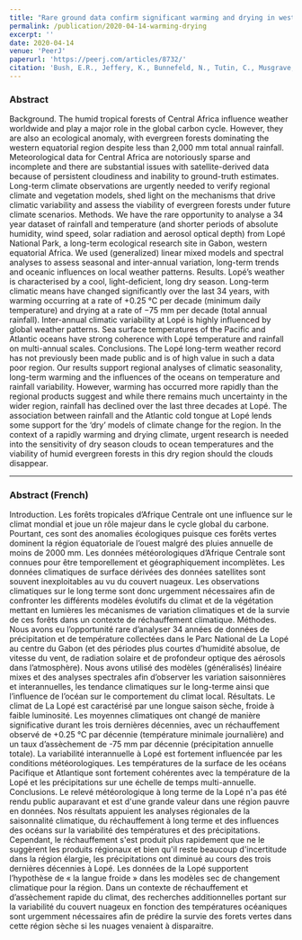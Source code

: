 ```yaml
---
title: "Rare ground data confirm significant warming and drying in western equatorial Africa"
permalink: /publication/2020-04-14-warming-drying
excerpt: ''
date: 2020-04-14
venue: 'PeerJ'
paperurl: 'https://peerj.com/articles/8732/'
citation: 'Bush, E.R., Jeffery, K., Bunnefeld, N., Tutin, C., Musgrave, R., Moussavou, G., Mihindou, V., Malhi, Y., Lehmann, D., Ndong, J.E. and Makaga, L., Abernethy, K. 2020. Rare ground data confirm significant warming and drying in western equatorial Africa. PeerJ, 8, p.e8732'
---
```

  
### Abstract
Background. The humid tropical forests of Central Africa influence weather worldwide and play a major role in the global carbon cycle. However, they are also an ecological anomaly, with evergreen forests dominating the western equatorial region despite less than 2,000 mm total annual rainfall. Meteorological data for Central Africa are notoriously sparse and incomplete and there are substantial issues with satellite-derived data because of persistent cloudiness and inability to ground-truth estimates. Long-term climate observations are urgently needed to verify regional climate and vegetation models, shed light on the mechanisms that drive climatic variability and assess the viability of evergreen forests under future climate scenarios.
Methods. We have the rare opportunity to analyse a 34 year dataset of rainfall and temperature (and shorter periods of absolute humidity, wind speed, solar radiation and aerosol optical depth) from Lopé National Park, a long-term ecological research site in Gabon, western equatorial Africa. We used (generalized) linear mixed models and spectral analyses to assess seasonal and inter-annual variation, long-term trends and oceanic influences on local weather patterns.
Results. Lopé’s weather is characterised by a cool, light-deficient, long dry season. Long-term climatic means have changed significantly over the last 34 years, with warming occurring at a rate of +0.25 °C per decade (minimum daily temperature) and drying at a rate of −75 mm per decade (total annual rainfall). Inter-annual climatic variability at Lopé is highly influenced by global weather patterns. Sea surface temperatures of the Pacific and Atlantic oceans have strong coherence with Lopé temperature and rainfall on multi-annual scales.
Conclusions. The Lopé long-term weather record has not previously been made public and is of high value in such a data poor region. Our results support regional analyses of climatic seasonality, long-term warming and the influences of the oceans on temperature and rainfall variability. However, warming has occurred more rapidly than the regional products suggest and while there remains much uncertainty in the wider region, rainfall has declined over the last three decades at Lopé. The association between rainfall and the Atlantic cold tongue at Lopé lends some support for the ‘dry’ models of climate change for the region. In the context of a rapidly warming and drying climate, urgent research is needed into the sensitivity of dry season clouds to ocean temperatures and the viability of humid evergreen forests in this dry region should the clouds disappear.

***

### Abstract (French)
Introduction. Les forêts tropicales d’Afrique Centrale ont une influence sur le climat mondial et joue un rôle majeur dans le cycle global du carbone. Pourtant, ces sont des anomalies écologiques puisque ces forêts vertes dominent la région équatoriale de l’ouest malgré des pluies annuelle de moins de 2000 mm. Les données météorologiques d’Afrique Centrale sont connues pour être temporellement et géographiquement incomplètes. Les données climatiques de surface dérivées des données satellites sont souvent inexploitables au vu du couvert nuageux. Les observations climatiques sur le long terme sont donc urgemment nécessaires afin de confronter les différents modèles évolutifs du climat et de la végétation mettant en lumières les mécanismes de variation climatiques et de la survie de ces forêts dans un contexte de réchauffement climatique.
Méthodes. Nous avons eu l’opportunité rare d’analyser 34 années de données de précipitation et de température collectées dans le Parc National de La Lopé au centre du Gabon (et des périodes plus courtes d’humidité absolue, de vitesse du vent, de radiation solaire et de profondeur optique des aérosols dans l’atmosphère). Nous avons utilisé des modèles (généralisés) linéaire mixes et des analyses spectrales afin d’observer les variation saisonnières et interannuelles, les tendance climatiques sur le long-terme ainsi que l’influence de l’océan sur le comportement du climat local.
Résultats. Le climat de La Lopé est caractérisé par une longue saison sèche, froide à faible luminosité. Les moyennes climatiques ont changé de manière significative durant les trois dernières décennies, avec un réchauffement observé de +0.25 °C par décennie (température minimale journalière) and un taux d’assèchement de -75 mm par décennie (précipitation annuelle totale). La variabilité interannuelle à Lopé est fortement influencée par les conditions météorologiques. Les températures de la surface de les océans Pacifique et Atlantique sont fortement cohérentes avec la température de la Lopé et les précipitations sur une échelle de temps multi-annuelle.
Conclusions. Le relevé météorologique à long terme de la Lopé n'a pas été rendu public auparavant et est d'une grande valeur dans une région pauvre en données. Nos résultats appuient les analyses régionales de la saisonnalité climatique, du réchauffement à long terme et des influences des océans sur la variabilité des températures et des précipitations. Cependant, le réchauffement s'est produit plus rapidement que ne le suggèrent les produits régionaux et bien qu'il reste beaucoup d'incertitude dans la région élargie, les précipitations ont diminué au cours des trois dernières décennies à Lopé. Les données de la Lopé supportent l’hypothèse de « la langue froide » dans les modèles sec de changement climatique pour la région. Dans un contexte de réchauffement et d’assèchement rapide du climat, des recherches additionnelles portant sur la variabilité du couvert nuageux en fonction des températures océaniques sont urgemment nécessaires afin de prédire la survie des forets vertes dans cette région sèche si les nuages venaient à disparaitre.


